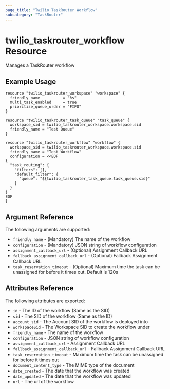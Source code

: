```yaml
---
page_title: "Twilio TaskRouter Workflow"
subcategory: "TaskRouter"
---
```


# twilio_taskrouter_workflow Resource

Manages a TaskRouter workflow

## Example Usage

```hcl
resource "twilio_taskrouter_workspace" "workspace" {
  friendly_name          = "%s"
  multi_task_enabled     = true
  prioritize_queue_order = "FIFO"
}

resource "twilio_taskrouter_task_queue" "task_queue" {
  workspace_sid = twilio_taskrouter_workspace.workspace.sid
  friendly_name = "Test Queue"
}

resource "twilio_taskrouter_workflow" "workflow" {
  workspace_sid = twilio_taskrouter_workspace.workspace.sid
  friendly_name = "Test Workflow"
  configuration = <<EOF
{
  "task_routing": {
    "filters": [],
    "default_filter": {
      "queue": "${twilio_taskrouter_task_queue.task_queue.sid}"
    }
  }
}
EOF
}
```

## Argument Reference

The following arguments are supported:

* `friendly_name` - (Mandatory) The name of the workflow
* `configuration` - (Mandatory) JSON string of workflow configuration
* `assignment_callback_url` - (Optional) Assignment Callback URL
* `fallback_assignment_callback_url` - (Optional) Fallback Assignment Callback URL
* `task_reservation_timeout` - (Optional) Maximum time the task can be unassigned for before it times out. Default is 120s

## Attributes Reference

The following attributes are exported:

* `id` - The ID of the workflow (Same as the SID)
* `sid` - The SID of the workflow (Same as the ID)
* `account_sid` - The Account SID of the workflow is deployed into
* `workspaceSid` - The Workspace SID to create the workflow under
* `friendly_name` - The name of the workflow
* `configuration` - JSON string of workflow configuration
* `assignment_callback_url` - Assignment Callback URL
* `fallback_assignment_callback_url` - Fallback Assignment Callback URL
* `task_reservation_timeout` - Maximum time the task can be unassigned for before it times out
* `document_content_type` - The MIME type of the document
* `date_created` - The date that the workflow was created
* `date_updated` - The date that the workflow was updated
* `url` - The url of the workflow

